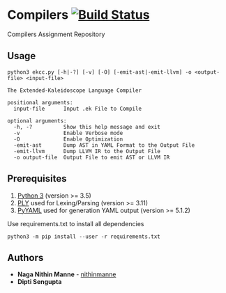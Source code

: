 # Compilers [![Build Status](https://travis-ci.com/nithinmanne/compilers.svg?token=qkM8xJGEEgqsq7NrzJ3U&branch=master)](https://travis-ci.com/nithinmanne/compilers)
Compilers Assignment Repository

## Usage
```
python3 ekcc.py [-h|-?] [-v] [-O] [-emit-ast|-emit-llvm] -o <output-file> <input-file>

The Extended-Kaleidoscope Language Compiler

positional arguments:
  input-file      Input .ek File to Compile

optional arguments:
  -h, -?          Show this help message and exit
  -v              Enable Verbose mode
  -O              Enable Optimization
  -emit-ast       Dump AST in YAML Format to the Output File
  -emit-llvm      Dump LLVM IR to the Output File
  -o output-file  Output File to emit AST or LLVM IR
```

## Prerequisites
1.  [Python 3](https://www.python.org/) (version >= 3.5)
2.  [PLY](https://www.dabeaz.com/ply/) used for Lexing/Parsing (version >= 3.11)
3.  [PyYAML](https://github.com/yaml/pyyaml/) used for generation YAML output (version >= 5.1.2)

Use requirements.txt to install all dependencies
```
python3 -m pip install --user -r requirements.txt
```

## Authors

* **Naga Nithin Manne** - [nithinmanne](https://github.com/nithinmanne)
* **Dipti Sengupta**
